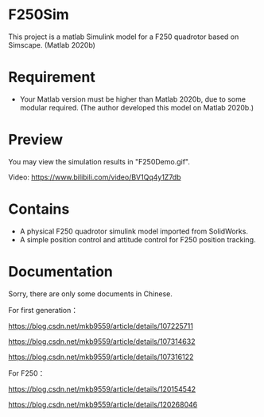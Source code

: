 # F250Sim
This project is a matlab Simulink model for a F250 quadrotor based on Simscape. (Matlab 2020b)

# Requirement
 - Your Matlab version must be higher than Matlab 2020b, due to some modular required. (The author developed this model on Matlab 2020b.)


# Preview
You may view the simulation results in "F250Demo.gif".

Video: https://www.bilibili.com/video/BV1Qq4y1Z7db

# Contains

 - A physical F250 quadrotor simulink model imported from SolidWorks.
 - A simple position control and attitude control for F250 position tracking.
 

# Documentation
Sorry, there are only some documents in Chinese.

For first generation：

https://blog.csdn.net/mkb9559/article/details/107225711

https://blog.csdn.net/mkb9559/article/details/107314632

https://blog.csdn.net/mkb9559/article/details/107316122

For F250：

https://blog.csdn.net/mkb9559/article/details/120154542

https://blog.csdn.net/mkb9559/article/details/120268046
